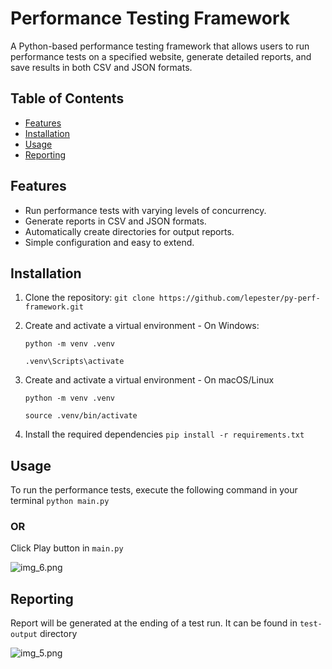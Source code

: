 # Performance Testing Framework

A Python-based performance testing framework that allows users to run performance tests on a specified website, generate detailed reports, and save results in both CSV and JSON formats.

## Table of Contents

- [Features](#features)
- [Installation](#installation)
- [Usage](#usage)
- [Reporting](#reporting)


## Features

- Run performance tests with varying levels of concurrency.
- Generate reports in CSV and JSON formats.
- Automatically create directories for output reports.
- Simple configuration and easy to extend.

## Installation

1. Clone the repository:
   ```git clone https://github.com/lepester/py-perf-framework.git```

2. Create and activate a virtual environment - On Windows:

   ```python -m venv .venv```
 
   ```.venv\Scripts\activate```

3. Create and activate a virtual environment - On macOS/Linux

   ```python -m venv .venv```

   ```source .venv/bin/activate```
4. Install the required dependencies
   ```pip install -r requirements.txt```

## Usage
To run the performance tests, execute the following command in your terminal
   ```python main.py```

### OR
   
Click Play button in ```main.py```

![img_6.png](img_6.png)

## Reporting
Report will be generated at the ending of a test run. It can be found in ```test-output``` directory

![img_5.png](img_5.png)
